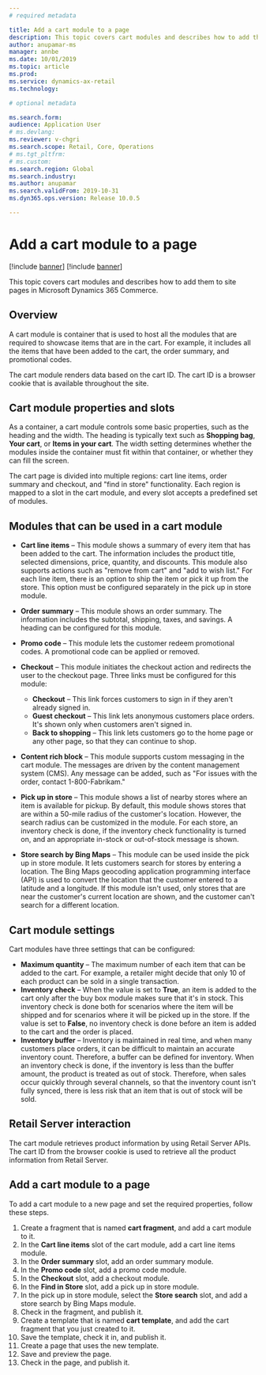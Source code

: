 ```yaml
---
# required metadata

title: Add a cart module to a page
description: This topic covers cart modules and describes how to add them to site pages in Microsoft Dynamics 365 Commerce.
author: anupamar-ms
manager: annbe
ms.date: 10/01/2019
ms.topic: article
ms.prod: 
ms.service: dynamics-ax-retail
ms.technology: 

# optional metadata

ms.search.form:  
audience: Application User
# ms.devlang: 
ms.reviewer: v-chgri
ms.search.scope: Retail, Core, Operations
# ms.tgt_pltfrm: 
# ms.custom: 
ms.search.region: Global
ms.search.industry: 
ms.author: anupamar
ms.search.validFrom: 2019-10-31
ms.dyn365.ops.version: Release 10.0.5

---
```


# Add a cart module to a page

[!include [banner](../includes/preview-banner.md)]
[!include [banner](../includes/banner.md)]

This topic covers cart modules and describes how to add them to site pages in Microsoft Dynamics 365 Commerce.

## Overview

A cart module is container that is used to host all the modules that are required to showcase items that are in the cart. For example, it includes all the items that have been added to the cart, the order summary, and promotional codes.

The cart module renders data based on the cart ID. The cart ID is a browser cookie that is available throughout the site.

## Cart module properties and slots

As a container, a cart module controls some basic properties, such as the heading and the width. The heading is typically text such as **Shopping bag**, **Your cart**, or **Items in your cart**. The width setting determines whether the modules inside the container must fit within that container, or whether they can fill the screen.

The cart page is divided into multiple regions: cart line items, order summary and checkout, and "find in store" functionality. Each region is mapped to a slot in the cart module, and every slot accepts a predefined set of modules.

## Modules that can be used in a cart module

- **Cart line items** – This module shows a summary of every item that has been added to the cart. The information includes the product title, selected dimensions, price, quantity, and discounts. This module also supports actions such as "remove from cart" and "add to wish list." For each line item, there is an option to ship the item or pick it up from the store. This option must be configured separately in the pick up in store module.
- **Order summary** – This module shows an order summary. The information includes the subtotal, shipping, taxes, and savings. A heading can be configured for this module.
- **Promo code** – This module lets the customer redeem promotional codes. A promotional code can be applied or removed.
- **Checkout** – This module initiates the checkout action and redirects the user to the checkout page. Three links must be configured for this module:

    - **Checkout** – This link forces customers to sign in if they aren't already signed in.
    - **Guest checkout** – This link lets anonymous customers place orders. It's shown only when customers aren't signed in.
    - **Back to shopping** – This link lets customers go to the home page or any other page, so that they can continue to shop.

- **Content rich block** – This module supports custom messaging in the cart module. The messages are driven by the content management system (CMS). Any message can be added, such as "For issues with the order, contact 1-800-Fabrikam."
- **Pick up in store** – This module shows a list of nearby stores where an item is available for pickup. By default, this module shows stores that are within a 50-mile radius of the customer's location. However, the search radius can be customized in the module. For each store, an inventory check is done, if the inventory check functionality is turned on, and an appropriate in-stock or out-of-stock message is shown.
- **Store search by Bing Maps** – This module can be used inside the pick up in store module. It lets customers search for stores by entering a location. The Bing Maps geocoding application programming interface (API) is used to convert the location that the customer entered to a latitude and a longitude. If this module isn't used, only stores that are near the customer's current location are shown, and the customer can't search for a different location.

## Cart module settings

Cart modules have three settings that can be configured:

- **Maximum quantity** – The maximum number of each item that can be added to the cart. For example, a retailer might decide that only 10 of each product can be sold in a single transaction.
- **Inventory check** – When the value is set to **True**, an item is added to the cart only after the buy box module makes sure that it's in stock. This inventory check is done both for scenarios where the item will be shipped and for scenarios where it will be picked up in the store. If the value is set to **False**, no inventory check is done before an item is added to the cart and the order is placed.
- **Inventory buffer** – Inventory is maintained in real time, and when many customers place orders, it can be difficult to maintain an accurate inventory count. Therefore, a buffer can be defined for inventory. When an inventory check is done, if the inventory is less than the buffer amount, the product is treated as out of stock. Therefore, when sales occur quickly through several channels, so that the inventory count isn't fully synced, there is less risk that an item that is out of stock will be sold.

## Retail Server interaction

The cart module retrieves product information by using Retail Server APIs. The cart ID from the browser cookie is used to retrieve all the product information from Retail Server.

## Add a cart module to a page

To add a cart module to a new page and set the required properties, follow these steps.

1. Create a fragment that is named **cart fragment**, and add a cart module to it.
1. In the **Cart line items** slot of the cart module, add a cart line items module.
1. In the **Order summary** slot, add an order summary module.
1. In the **Promo code** slot, add a promo code module.
1. In the **Checkout** slot, add a checkout module.
1. In the **Find in Store** slot, add a pick up in store module.
1. In the pick up in store module, select the **Store search** slot, and add a store search by Bing Maps module.
1. Check in the fragment, and publish it.
1. Create a template that is named **cart template**, and add the cart fragment that you just created to it.
1. Save the template, check it in, and publish it.
1. Create a page that uses the new template.
1. Save and preview the page.
1. Check in the page, and publish it.
